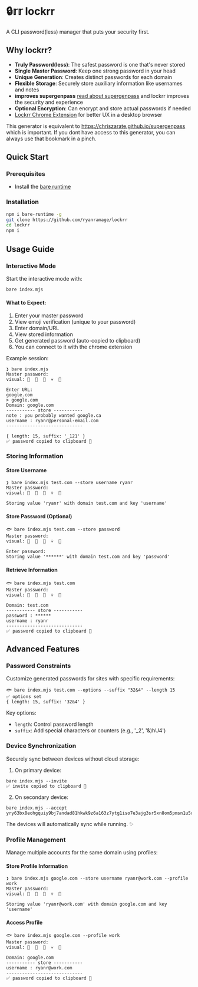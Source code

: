 # 🔒𝕣𝕣 lockrr

A CLI password(less) manager that puts your security first.

## Why lockrr?

- **Truly Password(less)**: The safest password is one that's never stored
- **Single Master Password**: Keep one strong password in your head
- **Unique Generation**: Creates distinct passwords for each domain
- **Flexible Storage**: Securely store auxiliary information like usernames and notes
- **improves supergenpass** [read about supergenpass](SUPERGENPASS.md) and lockrr improves the security and experience
- **Optional Encryption**: Can encrypt and store actual passwords if needed
- [Lockrr Chrome Extension](https://github.com/ryanramage/lockrr-chrome-extension) for better UX in a desktop browser

This generator is equivalent to https://chriszarate.github.io/supergenpass which is important. 
If you dont have access to this generator, you can always use that bookmark in a pinch.


## Quick Start

### Prerequisites
- Install the [bare runtime](https://docs.pears.com/bare-reference/overview)

### Installation
```bash
npm i bare-runtime -g
git clone https://github.com/ryanramage/lockrr
cd lockrr
npm i
```

## Usage Guide

### Interactive Mode

Start the interactive mode with:
```
bare index.mjs
```

#### What to Expect:
1. Enter your master password
2. View emoji verification (unique to your password)
3. Enter domain/URL
4. View stored information
5. Get generated password (auto-copied to clipboard)
6. You can connect to it with the chrome extension

Example session:
```
❯ bare index.mjs
Master password:
visual: 💢  🎁  🚀  💀  👼

Enter URL:
google.com
> google.com
Domain: google.com
----------- store -----------
note : you probably wanted google.ca
username : ryanr@personal-email.com
-----------------------------

{ length: 15, suffix: '_121' }
✅ password copied to clipboard 📝
```

### Storing Information

#### Store Username
```
❯ bare index.mjs test.com --store username ryanr
Master password:
visual: 💢  🎁  🚀  💀  👼

Storing value 'ryanr' with domain test.com and key 'username'
```

#### Store Password (Optional)
```
🐟 bare index.mjs test.com --store password
Master password:
visual: 💢  🎁  🚀  💀  👼

Enter password: 
Storing value '******' with domain test.com and key 'password'
```

#### Retrieve Information
```
🐟 bare index.mjs test.com
Master password:
visual: 💢  🎁  🚀  💀  👼

Domain: test.com
----------- store -----------
password : ******
username : ryanr
-----------------------------
✅ password copied to clipboard 📝
```

## Advanced Features

### Password Constraints
Customize generated passwords for sites with specific requirements:

```
🐟 bare index.mjs test.com --options --suffix "32&4" --length 15
✅ options set
{ length: 15, suffix: '32&4' }
```

Key options:
- `length`: Control password length
- `suffix`: Add special characters or counters (e.g., '_2', '&)hU4')

### Device Synchronization
Securely sync between devices without cloud storage:

1. On primary device:
```
bare index.mjs --invite
✅ invite copied to clipboard 📝
```

2. On secondary device:
```
bare index.mjs --accept yry63bx8eohgquiy9bj7andad81hkwk9z6a163z7ytg1iso7e3ajg3sr5xn8om5pmsn1u5r98kzh7rafmozci8yrnbgr1wibbpaiju8bnc
```

The devices will automatically sync while running. ✨

### Profile Management
Manage multiple accounts for the same domain using profiles:

#### Store Profile Information
```
❯ bare index.mjs google.com --store username ryanr@work.com --profile work
Master password:
visual: 💢  🎁  🚀  💀  👼

Storing value 'ryanr@work.com' with domain google.com and key 'username'
```

#### Access Profile
```
🐟 bare index.mjs google.com --profile work
Master password:
visual: 💢  🎁  🚀  💀  👼

Domain: google.com
----------- store -----------
username : ryanr@work.com
-----------------------------
✅ password copied to clipboard 📝
```


